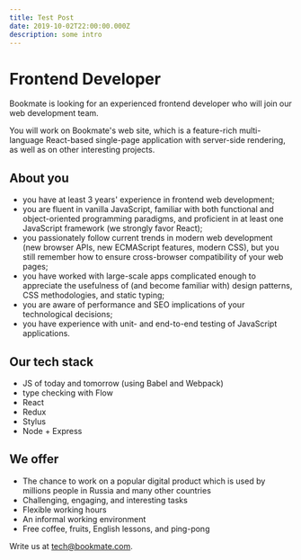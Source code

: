 ```yaml
---
title: Test Post
date: 2019-10-02T22:00:00.000Z
description: some intro
---
```

# Frontend Developer

Bookmate is looking for an experienced frontend developer who will join our web development team.

You will work on Bookmate's web site, which is a feature-rich multi-language React-based single-page application with server-side rendering, as well as on other interesting projects.

## About you

* you have at least 3 years' experience in frontend web development;
* you are fluent in vanilla JavaScript, familiar with both functional and object-oriented programming paradigms, and proficient in at least one JavaScript framework (we strongly favor React);
* you passionately follow current trends in modern web development (new browser APIs, new ECMAScript features, modern CSS), but you still remember how to ensure cross-browser compatibility of your web pages;
* you have worked with large-scale apps complicated enough to appreciate the usefulness of (and become familiar with) design patterns, CSS methodologies, and static typing;
* you are aware of performance and SEO implications of your technological decisions;
* you have experience with unit- and end-to-end testing of JavaScript applications.

## Our tech stack

* JS of today and tomorrow (using Babel and Webpack)
* type checking with Flow
* React
* Redux
* Stylus
* Node + Express

## We offer

* The chance to work on a popular digital product which is used by millions people in Russia and many other countries
* Challenging, engaging, and interesting tasks
* Flexible working hours
* An informal working environment
* Free coffee, fruits, English lessons, and ping-pong

Write us at [tech@bookmate.com](mailto:tech@bookmate.com).

